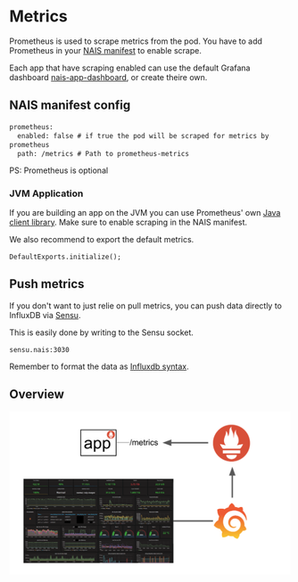 Metrics
=======

Prometheus is used to scrape metrics from the pod. You have to add Prometheus in your [NAIS manifest](/contracts/manifest) to enable scrape.

Each app that have scraping enabled can use the default Grafana dashboard [nais-app-dashboard](https://grafana.adeo.no/dashboard/db/nais-app-dashboard), or create theire own.


## NAIS manifest config

```
prometheus:
  enabled: false # if true the pod will be scraped for metrics by prometheus
  path: /metrics # Path to prometheus-metrics
```

PS: Prometheus is optional

### JVM Application

If you are building an app on the JVM you can use Prometheus' own [Java client library](https://github.com/prometheus/client_java). Make sure to enable scraping in the NAIS manifest.

We also recommend to export the default metrics.

```
DefaultExports.initialize();
```


## Push metrics

If you don't want to just relie on pull metrics, you can push data directly to InfluxDB via [Sensu](https://sensu.io/).

This is easily done by writing to the Sensu socket.

```
sensu.nais:3030
```

Remember to format the data as [Influxdb syntax](https://docs.influxdata.com/influxdb/v1.5/write_protocols/line_protocol_tutorial/#syntax).


## Overview

![overview](/_media/metrics.png)
